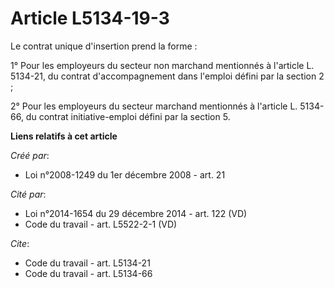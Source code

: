# Article L5134-19-3

Le contrat unique d'insertion prend la forme : 

1° Pour les employeurs du secteur non marchand mentionnés à l'article L. 5134-21, du contrat d'accompagnement dans l'emploi
défini par la section 2 ; 

2° Pour les employeurs du secteur marchand mentionnés à l'article L. 5134-66, du contrat initiative-emploi défini par la
section 5.

**Liens relatifs à cet article**

_Créé par_:

  - Loi n°2008-1249 du 1er décembre 2008 - art. 21

_Cité par_:

  - Loi n°2014-1654 du 29 décembre 2014 - art. 122 (VD)
  - Code du travail - art. L5522-2-1 (VD)

_Cite_:

  - Code du travail - art. L5134-21
  - Code du travail - art. L5134-66
